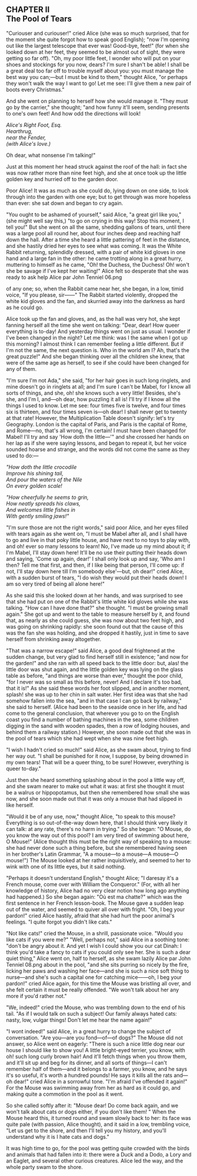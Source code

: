 ## CHAPTER II <br/> The Pool of Tears


"Curiouser and curiouser!" cried Alice (she was so much surprised, that for the
moment she quite forgot how to speak good English); "now I'm opening out like
the largest telescope that ever was! Good-bye, feet!" (for when she looked down
at her feet, they seemed to be almost out of sight, they were getting so far
off). "Oh, my poor little feet, I wonder who will put on your shoes and
stockings for you now, dears? I'm sure I shan't be able! I shall be a great deal
too far off to trouble myself about you: you must manage the best way you
can;—but I must be kind to them," thought Alice, "or perhaps they won't walk the
way I want to go! Let me see: I'll give them a new pair of boots every
Christmas."



And she went on planning to herself how she would manage it. "They must go by
the carrier," she thought; "and how funny it'll seem, sending presents to one's
own feet! And how odd the directions will look!


*Alice's Right Foot, Esq.  
Hearthrug,  
near the Fender,  
(with Alice's love.)*

Oh dear, what nonsense I'm talking!"

Just at this moment her head struck against the roof of the hall: in fact she
was now rather more than nine feet high, and she at once took up the little
golden key and hurried off to the garden door.

Poor Alice! It was as much as she could do, lying down on one side, to look
through into the garden with one eye; but to get through was more hopeless than
ever: she sat down and began to cry again.

"You ought to be ashamed of yourself," said Alice, "a great girl like you," (she
might well say this,) "to go on crying in this way! Stop this moment, I tell
you!" But she went on all the same, shedding gallons of tears, until there was a
large pool all round her, about four inches deep and reaching half down the
hall. After a time she heard a little pattering of feet in the distance, and she
hastily dried her eyes to see what was coming. It was the White Rabbit
returning, splendidly dressed, with a pair of white kid gloves in one hand and a
large fan in the other: he came trotting along in a great hurry, muttering to
himself as he came, "Oh! the Duchess, the Duchess! Oh! won't she be savage if
I've kept her waiting!" Alice felt so desperate that she was ready to ask help
Alice par John Tenniel 06.png

of any one; so, when the Rabbit came near her, she began, in a low, timid voice,
"If you please, sir——" The Rabbit started violently, dropped the white kid
gloves and the fan, and skurried away into the darkness as hard as he could go.

Alice took up the fan and gloves, and, as the hall was very hot, she kept
fanning herself all the time she went on talking: "Dear, dear! How queer
everything is to-day! And yesterday things went on just as usual. I wonder if
I've been changed in the night? Let me think: was I the same when I got up this
morning? I almost think I can remember feeling a little different. But if I'm
not the same, the next question is. Who in the world am I? Ah, that's the great
puzzle!" And she began thinking over all the children she knew, that were of the
same age as herself, to see if she could have been changed for any of them.

"I'm sure I'm not Ada," she said, "for her hair goes in such long ringlets, and
mine doesn't go in ringlets at all; and I'm sure I can't be Mabel, for I know
all sorts of things, and she, oh! she knows such a very little! Besides, she's
she, and I'm I, and—oh dear, how puzzling it all is! I'll try if I know all the
things I used to know. Let me see: four times five is twelve, and four times six
is thirteen, and four times seven is—oh dear! I shall never get to twenty at
that rate! However, the Multiplication Table doesn't signify: let's try
Geography. London is the capital of Paris, and Paris is the capital of Rome, and
Rome—no, that's all wrong, I'm certain! I must have been changed for Mabel! I'll
try and say 'How doth the little—'" and she crossed her hands on her lap as if
she were saying lessons, and began to repeat it, but her voice sounded hoarse
and strange, and the words did not come the same as they used to do:—


*"How doth the little crocodile  
﻿Improve his shining tail,  
And pour the waters of the Nile  
﻿On every golden scale!*

*"How cheerfully he seems to grin,  
﻿How neatly spreads his claws,  
And welcomes little fishes in  
﻿With gently smiling jaws!"*


"I'm sure those are not the right words," said poor Alice, and her eyes filled
with tears again as she went on, "I must be Mabel after all, and I shall have to
go and live in that poky little house, and have next to no toys to play with,
and oh! ever so many lessons to learn! No, I've made up my mind about it; if I'm
Mabel, I'll stay down here! It'll be no use their putting their heads down and
saying, 'Come up again, dear!' I shall only look up and say, 'Who am I then?
Tell me that first, and then, if I like being that person, I'll come up: if not,
I'll stay down here till I'm somebody else'—but, oh dear!" cried Alice, with a
sudden burst of tears, "I do wish they would put their heads down! I am so very
tired of being all alone here!"

As she said this she looked down at her hands, and was surprised to see that she
had put on one of the Rabbit's little white kid gloves while she was talking.
"How can I have done that?" she thought. "I must be growing small again." She
got up and went to the table to measure herself by it, and found that, as nearly
as she could guess, she was now about two feet high, and was going on shrinking
rapidly: she soon found out that the cause of this was the fan she was holding,
and she dropped it hastily, just in time to save herself from shrinking away
altogether.

"That was a narrow escape!" said Alice, a good deal frightened at the sudden
change, but very glad to find herself still in existence; "and now for the
garden!" and she ran with all speed back to the little door: but, alas! the
little door was shut again, and the little golden key was lying on the glass
table as before, "and things are worse than ever," thought the poor child, "for
I never was so small as this before, never! And I declare it's too bad, that it
is!" As she said these words her foot slipped, and in another moment, splash!
she was up to her chin in salt water. Her first idea was that she had somehow
fallen into the sea, "and in that case I can go back by railway," she said to
herself. (Alice had been to the seaside once in her life, and had come to the
general conclusion, that wherever you go to on the English coast you find a
number of bathing machines in the sea, some children digging in the sand with
wooden spades, then a row of lodging houses, and behind them a railway station.)
However, she soon made out that she was in the pool of tears which she had wept
when she was nine feet high.

"I wish I hadn't cried so much!" said Alice, as she swam about, trying to find
her way out. "I shall be punished for it now, I suppose, by being drowned in my
own tears! That will be a queer thing, to be sure! However, everything is queer
to-day."

Just then she heard something splashing about in the pool a little way off, and
she swam nearer to make out what it was: at first she thought it must be a
walrus or hippopotamus, but then she remembered how small she was now, and she
soon made out that it was only a mouse that had slipped in like herself.

"Would it be of any use, now," thought Alice, "to speak to this mouse?
Everything is so out-of-the-way down here, that I should think very likely it
can talk: at any rate, there's no harm in trying." So she began: "O Mouse, do
you know the way out of this pool? I am very tired of swimming about here, O
Mouse!" (Alice thought this must be the right way of speaking to a mouse: she
had never done such a thing before, but she remembered having seen in her
brother's Latin Grammar, "A a mouse—to a mouse—A mouse—O mouse!") The Mouse
looked at her rather inquisitively, and seemed to her to wink with one of its
little eyes, but it said nothing.

"Perhaps it doesn't understand English," thought Alice; "I daresay it's a French
mouse, come over with William the Conqueror." (For, with all her knowledge of
history, Alice had no very clear notion how long ago anything had happened.) So
she began again: "Où est ma chatte?" which was the first sentence in her French
lesson-book. The Mouse gave a sudden leap out of the water, and seemed to quiver
all over with fright. "Oh, I beg your pardon!" cried Alice hastily, afraid that
she had hurt the poor animal's feelings. "I quite forgot you didn't like cats."

"Not like cats!" cried the Mouse, in a shrill, passionate voice. "Would you like
cats if you were me?" "Well, perhaps not," said Alice in a soothing tone: "don't
be angry about it. And yet I wish I could show you our cat Dinah: I think you'd
take a fancy to cats if you could only see her. She is such a dear quiet thing,"
Alice went on, half to herself, as she swam lazily Alice par John Tenniel 08.png
about in the pool, "and she sits purring so nicely by the fire, licking her paws
and washing her face—and she is such a nice soft thing to nurse—and she's such a
capital one for catching mice——oh, I beg your pardon!" cried Alice again, for
this time the Mouse was bristling all over, and she felt certain it must be
really offended. "We won't talk about her any more if you'd rather not."

"We, indeed!" cried the Mouse, who was trembling down to the end of his tail.
"As if I would talk on such a subject! Our family always hated cats: nasty, low,
vulgar things! Don't let me hear the name again!"

"I wont indeed!" said Alice, in a great hurry to change the subject of
conversation. "Are you—are you fond—of—of dogs?" The Mouse did not answer, so
Alice went on eagerly: "There is such a nice little dog near our house I should
like to show you! A little bright-eyed terrier, you know, with oh! such long
curly brown hair! And it'll fetch things when you throw them, and it'll sit up
and beg for its dinner, and all sorts of things—I can't remember half of
them—and it belongs to a farmer, you know, and he says it's so useful, it's
worth a hundred pounds! He says it kills all the rats and—oh dear!" cried Alice
in a sorrowful tone. "I'm afraid I've offended it again!" For the Mouse was
swimming away from her as hard as it could go, and making quite a commotion in
the pool as it went.

So she called softly after it: "Mouse dear! Do come back again, and we won't
talk about cats or dogs either, if you don't like them! " When the Mouse heard
this, it turned round and swam slowly back to her: its face was quite pale (with
passion, Alice thought), and it said in a low, trembling voice, "Let us get to
the shore, and then I'll tell you my history, and you'll understand why it is I
hate cats and dogs."

It was high time to go, for the pool was getting quite crowded with the birds
and animals that had fallen into it: there were a Duck and a Dodo, a Lory and an
Eaglet, and several other curious creatures. Alice led the way, and the whole
party swam to the shore.
